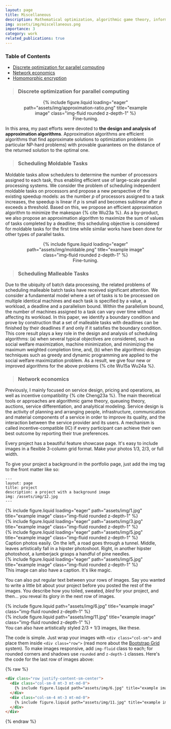 ```yaml
---
layout: page
title: Miscellaneous
description: Mathematical optimization, algorithmic game theory, information security
img: assets/img/miscellaneous.png
importance: 3
category: work
related_publications: true
---
```





### **Table of Contents**  
- [Discrete optimization for parallel computing](#DOPC)  
- [Network economics](#AGT)
- [Homomorphic encryption](#HE)



>### **Discrete optimization for parallel computing**
<a id="DOPC"></a>  



<div align="center">
<div style="width: 78%;">
<div class="row">
    <div class="col-sm mt-3 mt-md-0">
        {% include figure.liquid loading="eager" path="assets/img/approximation-ratio.png" title="example image" class="img-fluid rounded z-depth-1" %}
    </div>
</div>
<div class="caption">
    Fine-tuning. 
</div>
</div>
</div>



In this area, my past efforts were devoted to **the design and analysis of approximation algorithms**. Approximation algorithms are efficient algorithms that find approximate solutions to optimization problems (in particular NP-hard problems) with provable guarantees on the distance of the returned solution to the optimal one.



>### **Scheduling Moldable Tasks**

Moldable tasks allow schedulers to determine the number of processors assigned to each task, thus enabling efficient use of large-scale parallel processing systems. We consider the problem of scheduling independent moldable tasks on processors and propose a new perspective of the existing speedup models: as the number $p$ of processors assigned to a task increases, the speedup is linear if $p$ is small and becomes sublinear after $p$ exceeds a threshold. Based on this, we propose an efficient approximation algorithm to minimize the makespan {% cite Wu23a %}. As a by-product, we also propose an approximation algorithm to maximize the sum of values of tasks completed by a deadline; this scheduling objective is considered for moldable tasks for the first time while similar works have been done for other types of parallel tasks.


<div align="center">
<div style="width: 78%;">
<div class="row">
    <div class="col-sm mt-3 mt-md-0">
        {% include figure.liquid loading="eager" path="assets/img/moldable.png" title="example image" class="img-fluid rounded z-depth-1" %}
    </div>
</div>
<div class="caption">
    Fine-tuning. 
</div>
</div>
</div>



>### **Scheduling Malleable Tasks**

Due to the ubiquity of batch data processing, the related problems of scheduling malleable batch tasks have received significant attention. We consider a fundamental model where a set of tasks is to be processed on multiple identical machines and each task is specified by a value, a workload, a deadline and a parallelism bound. Within the parallelism bound, the number of machines assigned to a task can vary over time without affecting its workload. In this paper, we identify a boundary condition and prove by construction that a set of malleable tasks with deadlines can be finished by their deadlines if and only if it satisfies the boundary condition. This core result plays a key role in the design and analysis of scheduling algorithms: (a) when several typical objectives are considered, such as social welfare maximization, machine minimization, and minimizing the maximum weighted completion time, and, (b) when the algorithmic design techniques such as greedy and dynamic programming are applied to the social welfare maximization problem. As a result, we give four new or improved algorithms for the above problems  {% cite Wu15a Wu24a %}.




>### **Network economics**
<a id="AGT"></a>  

Previously, I mainly focused on service design, pricing and operations, as well as incentive compatibility {% cite Cheng23a %}. The main theoretical tools or approaches are algorithmic game theory, queueing theory, auctions, service differentiation, and analyitical modeling. Service design is the activity of planning and arranging people, infrastructure, communication and material components of a service in order to improve its quality, and the interaction between the service provider and its users. A mechanism is called incentive-compatible (IC) if every participant can achieve their own best outcome by reporting their true preferences. 



Every project has a beautiful feature showcase page.
It's easy to include images in a flexible 3-column grid format.
Make your photos 1/3, 2/3, or full width.

To give your project a background in the portfolio page, just add the img tag to the front matter like so:

    ---
    layout: page
    title: project
    description: a project with a background image
    img: /assets/img/12.jpg
    ---

<div class="row">
    <div class="col-sm mt-3 mt-md-0">
        {% include figure.liquid loading="eager" path="assets/img/1.jpg" title="example image" class="img-fluid rounded z-depth-1" %}
    </div>
    <div class="col-sm mt-3 mt-md-0">
        {% include figure.liquid loading="eager" path="assets/img/3.jpg" title="example image" class="img-fluid rounded z-depth-1" %}
    </div>
    <div class="col-sm mt-3 mt-md-0">
        {% include figure.liquid loading="eager" path="assets/img/5.jpg" title="example image" class="img-fluid rounded z-depth-1" %}
    </div>
</div>
<div class="caption">
    Caption photos easily. On the left, a road goes through a tunnel. Middle, leaves artistically fall in a hipster photoshoot. Right, in another hipster photoshoot, a lumberjack grasps a handful of pine needles.
</div>
<div class="row">
    <div class="col-sm mt-3 mt-md-0">
        {% include figure.liquid loading="eager" path="assets/img/5.jpg" title="example image" class="img-fluid rounded z-depth-1" %}
    </div>
</div>
<div class="caption">
    This image can also have a caption. It's like magic.
</div>

You can also put regular text between your rows of images.
Say you wanted to write a little bit about your project before you posted the rest of the images.
You describe how you toiled, sweated, _bled_ for your project, and then... you reveal its glory in the next row of images.

<div class="row justify-content-sm-center">
    <div class="col-sm-8 mt-3 mt-md-0">
        {% include figure.liquid path="assets/img/6.jpg" title="example image" class="img-fluid rounded z-depth-1" %}
    </div>
    <div class="col-sm-4 mt-3 mt-md-0">
        {% include figure.liquid path="assets/img/11.jpg" title="example image" class="img-fluid rounded z-depth-1" %}
    </div>
</div>
<div class="caption">
    You can also have artistically styled 2/3 + 1/3 images, like these.
</div>

The code is simple.
Just wrap your images with `<div class="col-sm">` and place them inside `<div class="row">` (read more about the <a href="https://getbootstrap.com/docs/4.4/layout/grid/">Bootstrap Grid</a> system).
To make images responsive, add `img-fluid` class to each; for rounded corners and shadows use `rounded` and `z-depth-1` classes.
Here's the code for the last row of images above:

{% raw %}

```html
<div class="row justify-content-sm-center">
  <div class="col-sm-8 mt-3 mt-md-0">
    {% include figure.liquid path="assets/img/6.jpg" title="example image" class="img-fluid rounded z-depth-1" %}
  </div>
  <div class="col-sm-4 mt-3 mt-md-0">
    {% include figure.liquid path="assets/img/11.jpg" title="example image" class="img-fluid rounded z-depth-1" %}
  </div>
</div>
```

{% endraw %}
